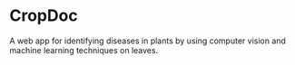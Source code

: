 # CropDoc
A web app for identifying diseases in plants by using computer vision and machine learning techniques on leaves.

